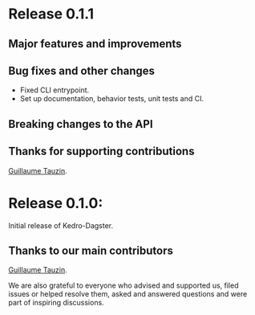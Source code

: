 # Release 0.1.1

## Major features and improvements

## Bug fixes and other changes
* Fixed CLI entrypoint.
* Set up documentation, behavior tests, unit tests and CI.

## Breaking changes to the API

## Thanks for supporting contributions

[Guillaume Tauzin](https://github.com/gtauzin).

# Release 0.1.0:

Initial release of Kedro-Dagster.

## Thanks to our main contributors

[Guillaume Tauzin](https://github.com/gtauzin).

We are also grateful to everyone who advised and supported us, filed issues or helped resolve them, asked and answered questions and were part of inspiring discussions.
